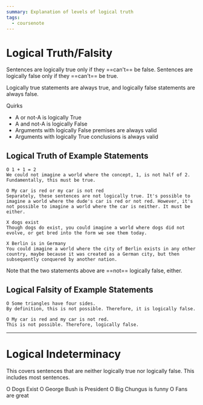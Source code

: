 ```yaml
---
summary: Explanation of levels of logical truth
tags:
  - coursenote
---
```

# Logical Truth/Falsity
Sentences are logically true only if they ==can't== be false.
Sentences are logically false only if they ==can't== be true.

Logically true statements are always true, and logically false statements are always false.

Quirks
- A or not-A is logically True
- A and not-A is logically False
- Arguments with logically False premises are always valid
- Arguments with logically True conclusions is always valid

## Logical Truth of Example Statements
```
O 1 + 1 = 2
We could not imagine a world where the concept, 1, is not half of 2. Fundamentally, this must be true.

O My car is red or my car is not red
Separately, these sentences are not logically true. It's possible to imagine a world where the dude's car is red or not red. However, it's not possible to imagine a world where the car is neither. It must be either.
```

```
X dogs exist
Though dogs do exist, you could imagine a world where dogs did not evolve, or get bred into the form we see them today.

X Berlin is in Germany
You could imagine a world where the city of Berlin exists in any other country, maybe because it was created as a German city, but then subsequently conquered by another nation.
```

Note that the two statements above are ==not== logically false, either.

## Logical Falsity of Example Statements
```
O Some triangles have four sides.
By definition, this is not possible. Therefore, it is logically false.

O My car is red and my car is not red.
This is not possible. Therefore, logically false.
```

---
# Logical Indeterminacy
This covers sentences that are neither logically true nor logically false. This includes most sentences.

O Dogs Exist
O George Bush is President
O Big Chungus is funny
O Fans are great